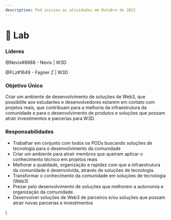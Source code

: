 ```yaml
---
description: Pod iniciou as atividades em Outubro de 2022
---
```


# 🧪 Lab

### Líderes

@Nevix#8888 - Nevix | W3D

@FLz#1649 - Fagner Z | W3D

### Objetivo Único

Criar um ambiente de desenvolvimento de soluções de Web3, que possibilite aos estudantes e desenvolvedores estarem em contato com projetos reais, que contribuam para a melhoria da infraestrutura da comunidade e para o desenvolvimento de produtos e soluções que possam atrair investimentos e parcerias para W3D.

### **Responsabilidades**

* Trabalhar em conjunto com todos os PODs buscando soluções de tecnologia para o desenvolvimento da comunidade
* Criar um ambiente para atrair membros que queiram aplicar o conhecimento técnico em projetos reais
* Melhorar a qualidade, organização e rapidez com que a infraestrutura da comunidade é desenvolvida, através de soluções de tecnologia.
* Transformar o conhecimento da comunidade em soluções de tecnologia (Web3)
* Prezar pelo desenvolvimento de soluções que melhorem a autonomia e organização da comunidade.
* Desenvolver soluções de Web3 de parceiros e/ou soluções que possam atrair novas parcerias e investimentos

\
